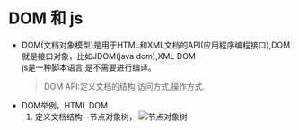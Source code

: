 # DOM 和 js

- DOM(文档对象模型)是用于HTML和XML文档的API(应用程序编程接口),DOM就是接口对象，比如JDOM(java dom),XML DOM  
js是一种脚本语言,是不需要进行编译。
  > DOM API:定义文档的结构,访问方式,操作方式.
- DOM举例，HTML DOM
  1. 定义文档结构--节点对象树，
  ![节点对象树](../../picture/js/html_dom.jpg)
  